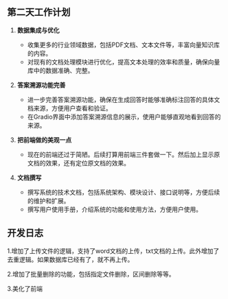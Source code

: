 ## 第二天工作计划

1. **数据集成与优化**
    - 收集更多的行业领域数据，包括PDF文档、文本文件等，丰富向量知识库的内容。
    - 对现有的文档处理模块进行优化，提高文本处理的效率和质量，确保向量库中的数据准确、完整。

2. **答案溯源功能完善**
    - 进一步完善答案溯源功能，确保在生成回答时能够准确标注回答的具体文档来源，方便用户查看和验证。
    - 在Gradio界面中添加答案溯源信息的展示，使用户能够直观地看到回答的来源。

3. **把前端做的美观一点**
    - 现在的前端还过于简陋。后续打算用前端三件套做一下。然后加上显示原文档的效果，还有定位原文档的效果。


4. **文档撰写**
    - 撰写系统的技术文档，包括系统架构、模块设计、接口说明等，方便后续的维护和扩展。
    - 撰写用户使用手册，介绍系统的功能和使用方法，方便用户使用。

## 开发日志

1.增加了上传文件的逻辑，支持了word文档的上传，txt文档的上传。此外增加了去重逻辑。如果数据库已经有了，就不再上传。

2.增加了批量删除的功能，包括指定文件删除，区间删除等等。

3.美化了前端